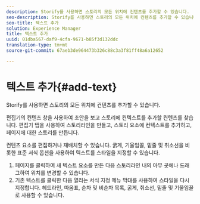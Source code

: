```yaml
---
description: Storify를 사용하면 스토리의 모든 위치에 컨텐츠를 추가할 수 있습니다.
seo-description: Storify를 사용하면 스토리의 모든 위치에 컨텐츠를 추가할 수 있습니다.
seo-title: 텍스트 추가
solution: Experience Manager
title: 텍스트 추가
uuid: 01dba567-daf9-4cfa-9671-b85f3d132ddc
translation-type: tm+mt
source-git-commit: 67aeb3de964473b326c88c3a3f81ff48a6a12652

---
```



# 텍스트 추가{#add-text}

Storify를 사용하면 스토리의 모든 위치에 컨텐츠를 추가할 수 있습니다.

편집기의 컨텐츠 창을 사용하여 초안을 보고 스토리에 컨텍스트를 추가할 컨텐츠를 찾습니다. 편집기 탭을 사용하여 스토리라인을 만들고, 스토리 요소에 컨텍스트를 추가하고, 페이지에 대한 스토리를 만듭니다.

컨텐츠 요소를 편집하거나 재배치할 수 있습니다. 굵게, 기울임꼴, 밑줄 및 취소선을 비롯한 표준 서식 옵션을 사용하여 텍스트를 스타일을 지정할 수 있습니다.

1. 페이지를 클릭하여 새 텍스트 요소를 만든 다음 스토리라인 내의 아무 곳에나 드래그하여 위치를 변경할 수 있습니다.
1. 기존 텍스트를 클릭한 다음 열리는 서식 지정 메뉴 막대를 사용하여 스타일을 다시 지정합니다. 헤드라인, 따옴표, 순차 및 비순차 목록, 굵게, 취소선, 밑줄 및 기울임꼴로 사용할 수 있습니다.
